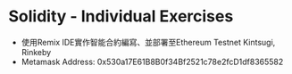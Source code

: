 # Solidity - Individual Exercises
- 使用Remix IDE實作智能合約編寫、並部署至Ethereum Testnet Kintsugi, Rinkeby<br>
- Metamask Address:  0x530a17E61B8B0f34Bf2521c78e2fcD1df8365582
